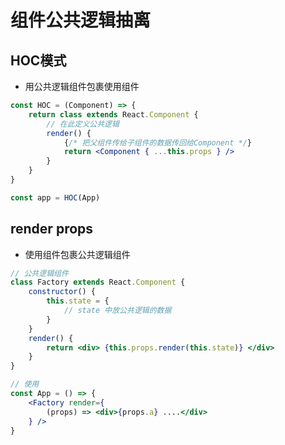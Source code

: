 # 组件公共逻辑抽离

## HOC模式

- 用公共逻辑组件包裹使用组件

```jsx
const HOC = (Component) => {
    return class extends React.Component {
        // 在此定义公共逻辑
        render() {
            {/* 把父组件传给子组件的数据传回给Component */}
            return <Component { ...this.props } />
        }
    }
}

const app = HOC(App)
```

## render props

- 使用组件包裹公共逻辑组件

```jsx
// 公共逻辑组件
class Factory extends React.Component {
    constructor() {
        this.state = {
            // state 中放公共逻辑的数据
        }
    }
    render() {
        return <div> {this.props.render(this.state)} </div>
    }
}
```

```jsx
// 使用
const App = () => {
    <Factory render={
    	(props) => <div>{props.a} ....</div>     
    } />
}
```